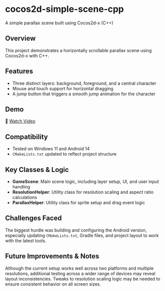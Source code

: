 # cocos2d-simple-scene-cpp  
A simple parallax scene built using Cocos2d-x (C++)

## Overview  
This project demonstrates a horizontally scrollable parallax scene using Cocos2d-x with C++.  

## Features  
- Three distinct layers: background, foreground, and a central character  
- Mouse and touch support for horizontal dragging  
- A jump button that triggers a smooth jump animation for the character  

## Demo  
🎥 [Watch Video](https://github.com/user-attachments/assets/19bf51a6-9f66-495d-911d-912b49bc4142)

## Compatibility  
- Tested on Windows 11 and Android 14  
- `CMakeLists.txt` updated to reflect project structure  

## Key Classes & Logic  
- **GameScene**: Main scene logic, including layer setup, UI, and user input handling  
- **ResolutionHelper**: Utility class for resolution scaling and aspect ratio calculations  
- **ParallaxHelper**: Utility class for sprite setup and drag event logic  

## Challenges Faced  
The biggest hurdle was building and configuring the Android version, especially updating `CMakeLists.txt`, Gradle files, and project layout to work with the latest tools.

## Future Improvements & Notes  
Although the current setup works well across two platforms and multiple resolutions, additional testing across a wider range of devices may reveal layout inconsistencies. Tweaks to resolution scaling logic may be needed to ensure consistent behavior on all screen sizes.
